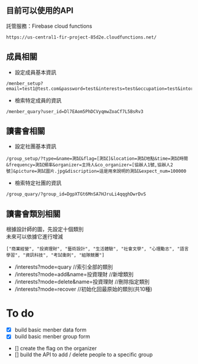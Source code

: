 
目前可以使用的API
------------
託管服務：Firebase cloud functions
```
https://us-central1-fir-project-85d2e.cloudfunctions.net/
```

## 成員相關
* 設定成員基本資訊
```
/menber_setup?email=test1@test.com&password=test&interests=test&occupation=test&intorduction=test&neckname=Hank
  ```
* 檢索特定成員的資訊 
```
/menber_quary?user_id=Dl7EAom5PhDCVyqmwZoaCf7L5BsRv3
```
## 讀書會相關
* 設定社團基本資訊
```
/group_setup/?type=&name=測試&flag=[測試]&location=測試地點&time=測試時間&frequency=測試頻率&organizer=主持人&co_organizer=[協辦人1號,協辦人2號]&picture=測試圖片.jpg&discription=這是用來說明的測試&expect_num=100000  
  ```
* 檢索特定社團的資訊 
```
/group_quary/?group_id=DgpXTGt6MnSA7HJruLi4qqghDwrDvS
```
## 讀書會類別相關
根據設計師的圖，先設定十個類別  
未來可以依據它進行增減

```
["商業經營", "投資理財", "藝術設計", "生活體驗", "社會文學", "心理勵志", "語言學習", "資訊科技", "考試衝刺", "組隊競賽"]
```
* /interests?mode=quary                      //索引全部的類別
* /interests?mode=add&name=投資理財          //新增類別
* /interests?mode=delete&name=投資理財       //刪除指定類別
* /interests?mode=recover                   //初始化回最原始的類別(共10種)
  
# To do
- [x] build basic menber data form
- [x] build basic menber group form
- [] create the flag on the organizer
- [] build the API to add / delete people to a specific group  
